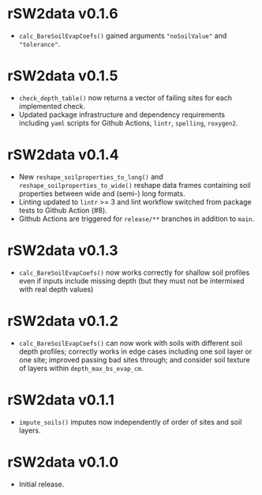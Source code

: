 # rSW2data v0.1.6
* `calc_BareSoilEvapCoefs()` gained arguments `"noSoilValue"` and `"tolerance"`.

# rSW2data v0.1.5
* `check_depth_table()` now returns a vector of failing sites
  for each implemented check.
* Updated package infrastructure and dependency requirements including
  `yaml` scripts for Github Actions, `lintr`, `spelling`, `roxygen2`.


# rSW2data v0.1.4
* New `reshape_soilproperties_to_long()` and `reshape_soilproperties_to_wide()`
  reshape data frames containing soil properties between wide and (semi-) long
  formats.
* Linting updated to `lintr` >= 3 and
  lint workflow switched from package tests to Github Action (#8).
* Github Actions are triggered for `release/**` branches in addition to `main`.


# rSW2data v0.1.3
* `calc_BareSoilEvapCoefs()` now works correctly for shallow soil profiles
  even if inputs include missing depth
  (but they must not be intermixed with real depth values)


# rSW2data v0.1.2
* `calc_BareSoilEvapCoefs()` can now work with soils with
  different soil depth profiles; correctly works in edge cases including
  one soil layer or one site; improved passing bad sites through; and
  consider soil texture of layers within `depth_max_bs_evap_cm`.


# rSW2data v0.1.1
* `impute_soils()` imputes now independently of order of sites and soil layers.


# rSW2data v0.1.0
* Initial release.
